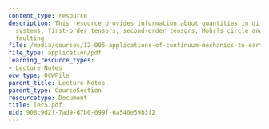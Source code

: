 ```yaml
---
content_type: resource
description: This resource provides information about quantities in different coordinate
  systems, first-order tensors, second-order tensors, Mohr?s circle and styles of
  faulting.
file: /media/courses/12-005-applications-of-continuum-mechanics-to-earth-atmospheric-and-planetary-sciences-spring-2006/908c9d2f7ad9d7b0099f6a540e59b3f2_lec5.pdf
file_type: application/pdf
learning_resource_types:
- Lecture Notes
ocw_type: OCWFile
parent_title: Lecture Notes
parent_type: CourseSection
resourcetype: Document
title: lec5.pdf
uid: 908c9d2f-7ad9-d7b0-099f-6a540e59b3f2
---
```

